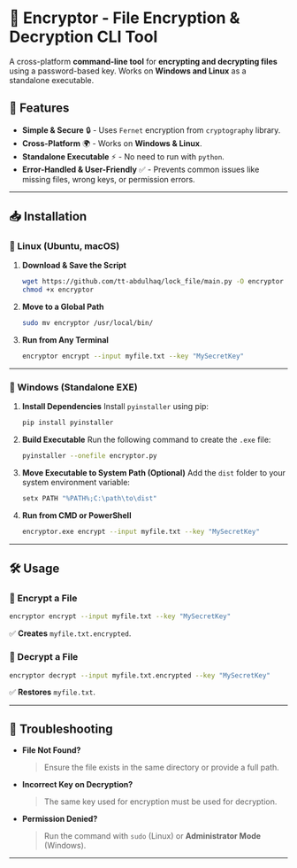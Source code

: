 # 🔐 Encryptor - File Encryption & Decryption CLI Tool

A cross-platform **command-line tool** for **encrypting and decrypting files** using a password-based key. Works on **Windows and Linux** as a standalone executable.

## 🚀 Features
- **Simple & Secure** 🔒 - Uses `Fernet` encryption from `cryptography` library.
- **Cross-Platform** 🌍 - Works on **Windows & Linux**.
- **Standalone Executable** ⚡ - No need to run with `python`.
- **Error-Handled & User-Friendly** ✅ - Prevents common issues like missing files, wrong keys, or permission errors.

---

## 📥 Installation

### 🔹 Linux (Ubuntu, macOS)

1. **Download & Save the Script**
   ```sh
   wget https://github.com/tt-abdulhaq/lock_file/main.py -O encryptor
   chmod +x encryptor
   ```

2. **Move to a Global Path**
   ```sh
   sudo mv encryptor /usr/local/bin/
   ```

3. **Run from Any Terminal**
   ```sh
   encryptor encrypt --input myfile.txt --key "MySecretKey"
   ```

---

### 🔹 Windows (Standalone EXE)

1. **Install Dependencies**
   Install `pyinstaller` using pip:
   ```sh
   pip install pyinstaller
   ```

2. **Build Executable**
   Run the following command to create the `.exe` file:
   ```sh
   pyinstaller --onefile encryptor.py
   ```

3. **Move Executable to System Path (Optional)**
   Add the `dist` folder to your system environment variable:
   ```sh
   setx PATH "%PATH%;C:\path\to\dist"
   ```

4. **Run from CMD or PowerShell**
   ```sh
   encryptor.exe encrypt --input myfile.txt --key "MySecretKey"
   ```

---

## 🛠 Usage

### 🔹 Encrypt a File
```sh
encryptor encrypt --input myfile.txt --key "MySecretKey"
```
✅ **Creates** `myfile.txt.encrypted`.

### 🔹 Decrypt a File
```sh
encryptor decrypt --input myfile.txt.encrypted --key "MySecretKey"
```
✅ **Restores** `myfile.txt`.

---

## 🔄 Troubleshooting

- **File Not Found?**
  > Ensure the file exists in the same directory or provide a full path.

- **Incorrect Key on Decryption?**
  > The same key used for encryption must be used for decryption.

- **Permission Denied?**
  > Run the command with `sudo` (Linux) or **Administrator Mode** (Windows).

---



